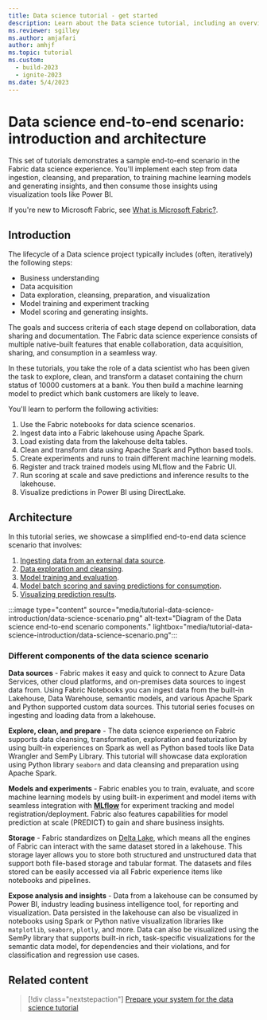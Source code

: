 ```yaml
---
title: Data science tutorial - get started
description: Learn about the Data science tutorial, including an overview of the steps you follow through the series and details about the end-to-end scenario.
ms.reviewer: sgilley
ms.author: amjafari
author: amhjf
ms.topic: tutorial
ms.custom:
  - build-2023
  - ignite-2023
ms.date: 5/4/2023
---
```


# Data science end-to-end scenario: introduction and architecture

This set of tutorials demonstrates a sample end-to-end scenario in the Fabric data science experience. You'll implement each step from data ingestion, cleansing, and preparation, to training machine learning models and generating insights, and then consume those insights using visualization tools like Power BI.



If you're new to Microsoft Fabric, see [What is Microsoft Fabric?](../get-started/microsoft-fabric-overview.md).

## Introduction

The lifecycle of a Data science project typically includes (often, iteratively) the following steps:

- Business understanding
- Data acquisition
- Data exploration, cleansing, preparation, and visualization
- Model training and experiment tracking
- Model scoring and generating insights.

The goals and success criteria of each stage depend on collaboration, data sharing and documentation. The Fabric data science experience consists of multiple native-built features that enable collaboration, data acquisition, sharing, and consumption in a seamless way.

In these tutorials, you take the role of a data scientist who has been given the task to explore, clean, and transform a dataset containing the churn status of 10000 customers at a bank. You then build a machine learning model to predict which bank customers are likely to leave.

You'll learn to perform the following activities:

1. Use the Fabric notebooks for data science scenarios.
1. Ingest data into a Fabric lakehouse using Apache Spark.
1. Load existing data from the lakehouse delta tables.
1. Clean and transform data using Apache Spark and Python based tools.
1. Create experiments and runs to train different machine learning models.
1. Register and track trained models using MLflow and the Fabric UI.
1. Run scoring at scale and save predictions and inference results to the lakehouse.
1. Visualize predictions in Power BI using DirectLake.

## Architecture

In this tutorial series, we showcase a simplified end-to-end data science scenario that involves:

1. [Ingesting data from an external data source](tutorial-data-science-ingest-data.md).
1. [Data exploration and cleansing](tutorial-data-science-explore-notebook.md).
1. [Model training and evaluation](tutorial-data-science-train-models.md).
1. [Model batch scoring and saving predictions for consumption](tutorial-data-science-batch-scoring.md).
1. [Visualizing prediction results](tutorial-data-science-create-report.md).

:::image type="content" source="media/tutorial-data-science-introduction/data-science-scenario.png" alt-text="Diagram of the Data science end-to-end scenario components." lightbox="media/tutorial-data-science-introduction/data-science-scenario.png":::

### Different components of the data science scenario

**Data sources** - Fabric makes it easy and quick to connect to Azure Data Services, other cloud platforms, and on-premises data sources to ingest data from. Using Fabric Notebooks you can ingest data from the built-in Lakehouse, Data Warehouse, semantic models, and various Apache Spark and Python supported custom data sources. This tutorial series focuses on ingesting and loading data from a lakehouse.

**Explore, clean, and prepare** - The data science experience on Fabric supports data cleansing, transformation, exploration and featurization by using built-in experiences on Spark as well as Python based tools like Data Wrangler and SemPy Library. This tutorial will showcase data exploration using Python library `seaborn` and data cleansing and preparation using Apache Spark.

**Models and experiments** - Fabric enables you to train, evaluate, and score machine learning models by using built-in experiment and model items with seamless integration with [**MLflow**](https://mlflow.org/docs/latest/index.html) for experiment tracking and model registration/deployment. Fabric also features capabilities for model prediction at scale (PREDICT) to gain and share business insights.

**Storage** - Fabric standardizes on [Delta Lake](https://docs.delta.io/latest/index.html), which means all the engines of Fabric can interact with the same dataset stored in a lakehouse. This storage layer allows you to store both structured and unstructured data that support both file-based storage and tabular format. The datasets and files stored can be easily accessed via all Fabric experience items like notebooks and pipelines.

**Expose analysis and insights** - Data from a lakehouse can be consumed by Power BI, industry leading business intelligence tool, for reporting and visualization. Data persisted in the lakehouse can also be visualized in notebooks using Spark or Python native visualization libraries like `matplotlib`, `seaborn`, `plotly`, and more. Data can also be visualized using the SemPy library that supports built-in rich, task-specific visualizations for the semantic data model, for dependencies and their violations, and for classification and regression use cases.

## Related content

> [!div class="nextstepaction"]
> [Prepare your system for the data science tutorial](tutorial-data-science-prepare-system.md)
